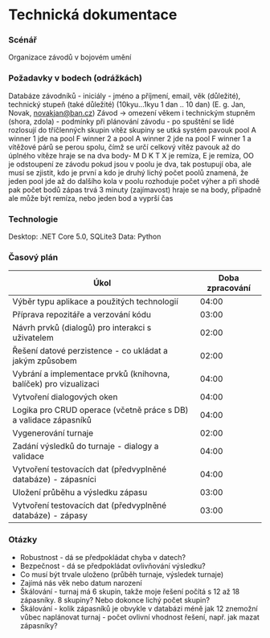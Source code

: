 # Technická dokumentace
### Scénář
Organizace závodů v bojovém umění
### Požadavky v bodech (odrážkách)
Databáze závodníků - iniciály - jméno a příjmení, email, věk (důležité), technický stupeň (také důležité) (10kyu...1kyu 1 dan .. 10 dan) (E. g. Jan, Novak, novakjan@ban.cz)
Závod -> omezení věkem i technickým stupněm (shora, zdola) - podmínky při plánování závodu
      - po spuštění se lidé rozlosují do tříčlenných skupin
	    vítěz skupiny se utká systém pavouk pool A winner 1 jde na pool F winner 2 a pool A winner 2 jde na pool F winner 1 a vítěžové párů se perou spolu, čímž se určí celkový vítěz
		pavouk až do úplného vítěze
		hraje se na dva body- M D K T
		X je remíza, E je remíza, OO je odstoupení ze závodu
		pokud jsou v poolu je dva, tak postupují oba, ale musí se zjistit, kdo je první a kdo je druhý
		lichý počet poolů znamená, že jeden pool jde až do dalšího kola
		v poolu rozhoduje počet výher a při shodě pak počet bodů
		zápas trvá 3 minuty (zajímavost) hraje se na body, případně ale může být remíza, nebo jeden bod a vyprší čas
### Technologie
Desktop: .NET Core 5.0, SQLite3
Data: Python
### Časový plán
|Úkol|Doba zpracování|
|----|---------------|
|Výběr typu aplikace a použitých technologií|04:00|
|Příprava repozitáře a verzování kódu|03:00|
|Návrh prvků (dialogů) pro interakci s uživatelem|02:00|
|Řešení datové perzistence - co ukládat a jakým způsobem|02:00|
|Vybrání a implementace prvků (knihovna, balíček) pro vizualizaci|04:00|
|Vytvoření dialogových oken|04:00|
|Logika pro CRUD operace (včetně práce s DB) a validace zápasníků|04:00|
|Vygenerování turnaje|02:00|
|Zadání výsledků do turnaje - dialogy a validace|04:00|
|Vytvoření testovacích dat (předvyplněné databáze) - zápasníci|04:00|
|Uložení průběhu a výsledku zápasu|03:00|
|Vytvoření testovacích dat (předvyplněné databáze) - zápasy|03:00|
### Otázky
- Robustnost - dá se předpokládat chyba v datech?
- Bezpečnost - dá se předpokládat ovlivňování výsledku?
- Co musí být trvale uloženo (průběh turnaje, výsledek turnaje)
- Zajímá nás věk nebo datum narození
- Škálování - turnaj má 6 skupin, takže moje řešení počítá s 12 až 18 zápasníky. 8 skupiny? Nebo dokonce lichý počet skupin?
- Škálování - kolik zápasníků je obvykle v databázi méně jak 12 znemožní vůbec naplánovat turnaj - počet ovlivní vhodnost řešení, např. jak mazat zápasníky?

